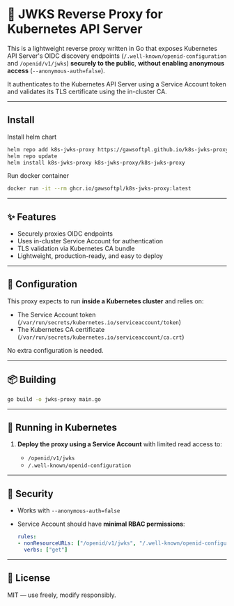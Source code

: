 # 🔐 JWKS Reverse Proxy for Kubernetes API Server

This is a lightweight reverse proxy written in Go that exposes Kubernetes API Server's OIDC discovery endpoints (`/.well-known/openid-configuration` and `/openid/v1/jwks`) **securely to the public**, **without enabling anonymous access** (`--anonymous-auth=false`).

It authenticates to the Kubernetes API Server using a Service Account token and validates its TLS certificate using the in-cluster CA.

--- 
## Install

Install helm chart
```sh
helm repo add k8s-jwks-proxy https://gawsoftpl.github.io/k8s-jwks-proxy
helm repo update
helm install k8s-jwks-proxy k8s-jwks-proxy/k8s-jwks-proxy
```

Run docker container
```sh
docker run -it --rm ghcr.io/gawsoftpl/k8s-jwks-proxy:latest
```
---

## ✨ Features

* Securely proxies OIDC endpoints
* Uses in-cluster Service Account for authentication
* TLS validation via Kubernetes CA bundle
* Lightweight, production-ready, and easy to deploy

---

## 🔧 Configuration

This proxy expects to run **inside a Kubernetes cluster** and relies on:

* The Service Account token (`/var/run/secrets/kubernetes.io/serviceaccount/token`)
* The Kubernetes CA certificate (`/var/run/secrets/kubernetes.io/serviceaccount/ca.crt`)

No extra configuration is needed.

---

## 📦 Building

```bash
go build -o jwks-proxy main.go
```

---

## 🚀 Running in Kubernetes

1. **Deploy the proxy using a Service Account** with limited read access to:

   * `/openid/v1/jwks`
   * `/.well-known/openid-configuration`

---

## 🔐 Security

* Works with `--anonymous-auth=false`
* Service Account should have **minimal RBAC permissions**:

  ```yaml
  rules:
  - nonResourceURLs: ["/openid/v1/jwks", "/.well-known/openid-configuration"]
    verbs: ["get"]
  ```

---

## 📜 License

MIT — use freely, modify responsibly.
